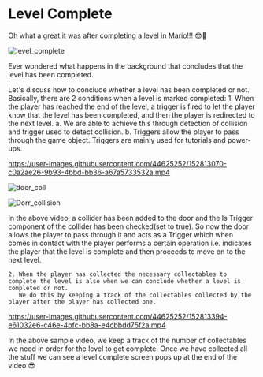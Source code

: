 # Level Complete

Oh what a great it was after completing a level in Mario!!! 😎🤩
    <br>

![level_complete](https://media.giphy.com/media/dw4sZ2h4aXASKAEXY8/giphy.gif)

Ever wondered what happens in the background that concludes that the level has been completed.

Let's discuss how to conclude whether a level has been completed or not. Basically, there are 2 conditions when a level is marked completed:
    1. When the player has reached the end of the level, a trigger is fired to let the player know that the level has been completed, and then the player is redirected to the next level. 
        a. We are able to achieve this through detection of collision and trigger used to detect collision.
        b. Triggers allow the player to pass through the game object. Triggers are mainly used for tutorials and power-ups.      
        
        
https://user-images.githubusercontent.com/44625252/152813070-c0a2ae26-9b93-4bbd-bb36-a67a5733532a.mp4

![door_coll](https://user-images.githubusercontent.com/44625252/152813112-1d8d0120-c7e7-4feb-9012-363382dd2398.png)

![Dorr_collision](https://user-images.githubusercontent.com/54135921/153474069-658a6968-f666-45cf-972e-41e58eae6952.gif)

In the above video, a collider has been added to the door and the Is Trigger component of the collider has been checked(set to true). So now the door allows the player to pass through it and acts as a Trigger which when comes in contact with the player performs a certain operation i.e. indicates the player that the level is complete and then proceeds to move on to the next level.

    2. When the player has collected the necessary collectables to complete the level is also when we can conclude whether a level is completed or not.
       We do this by keeping a track of the collectables collected by the player after the player has collected one.
       
       
https://user-images.githubusercontent.com/44625252/152813394-e61032e6-c46e-4bfc-bb8a-e4cbbdd75f2a.mp4

In the above sample video, we keep a track of the number of collectables we need in order for the level to get complete. Once we have collected all the stuff we can see a level complete screen pops up at the end of the video 😎
